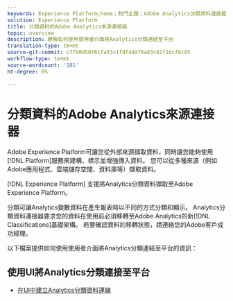 ```yaml
---
keywords: Experience Platform;home；熱門主題；Adobe Analytics分類資料連接器
solution: Experience Platform
title: 分類資料的Adobe Analytics來源連接器
topic: overview
description: 瞭解如何使用使用者介面將Analytics分類連結至平台
translation-type: tm+mt
source-git-commit: c7fb0d50761fa53c1fdf4dd70a63c62f2dcf6c85
workflow-type: tm+mt
source-wordcount: '181'
ht-degree: 0%

---
```



# 分類資料的Adobe Analytics來源連接器

Adobe Experience Platform可讓您從外部來源擷取資料，同時讓您能夠使用[!DNL Platform]服務來建構、標示並增強傳入資料。 您可以從多種來源（例如Adobe應用程式、雲端儲存空間、資料庫等）擷取資料。

[!DNL Experience Platform] 支援將Analytics分類資料擷取至Adobe Experience Platform。

分類可讓Analytics變數資料在產生報表時以不同的方式分類和顯示。 Analytics分類資料連接器要求您的資料在使用前必須移轉至Adobe Analytics的新[!DNL Classifications]基礎架構。 若要確認資料的移轉狀態，請連絡您的Adobe客戶成功經理。

以下檔案提供如何使用使用者介面將Analytics分類連結至平台的資訊：

## 使用UI將Analytics分類連接至平台

- [在UI中建立Analytics分類資料連線](../../tutorials/ui/create/adobe-applications/classifications.md)